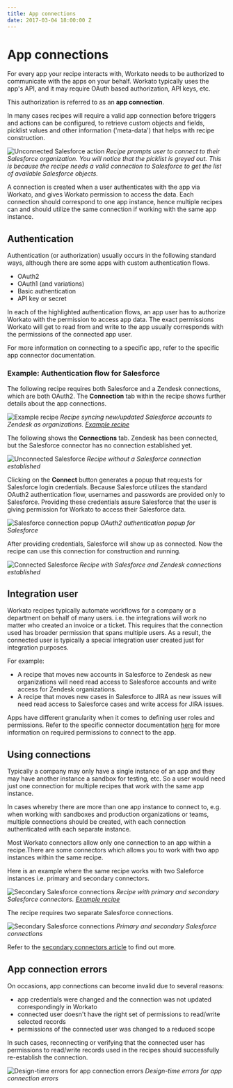 ```yaml
---
title: App connections
date: 2017-03-04 18:00:00 Z
---
```


# App connections
For every app your recipe interacts with, Workato needs to be authorized to communicate with the apps on your behalf. Workato typically uses the app's API, and it may require OAuth based authorization, API keys, etc.

This authorization is referred to as an **app connection**.

In many cases recipes will require a valid app connection before triggers and actions can be configured, to retrieve custom objects and fields, picklist values and other information ('meta-data') that helps with recipe construction.

![Unconnected Salesforce action](/assets/images/recipes/connections/unconnected-salesforce-action.png)
*Recipe prompts user to connect to their Salesforce organization. You will notice that the picklist is greyed out. This is because the recipe needs a valid connection to Salesforce to get the list of available Salesforce objects.*

A connection is created when a user authenticates with the app via Workato, and gives Workato permission to access the data. Each connection should correspond to one app instance, hence multiple recipes can and should utilize the same connection if working with the same app instance.

## Authentication
Authentication (or authorization) usually occurs in the following standard ways, although there are some apps with custom authentication flows.
- OAuth2
- OAuth1 (and variations)
- Basic authentication
- API key or secret

In each of the highlighted authentication flows, an app user has to authorize Workato with the permission to access app data. The exact permissions Workato will get to read from and write to the app usually corresponds with the permissions of the connected app user.

For more information on connecting to a specific app, refer to the specific app connector documentation.

### Example: Authentication flow for Salesforce
The following recipe requires both Salesforce and a Zendesk connections, which are both OAuth2. The **Connection** tab within the recipe shows further details about the app connections.

![Example recipe](/assets/images/recipes/connections/example-recipe.png)
*Recipe syncing new/updated Salesforce accounts to Zendesk as organizations. [Example recipe](https://www.workato.com/recipes/480360)*

The following shows the **Connections** tab. Zendesk has been connected, but the Salesforce connector has no connection established yet.

![Unconnected Salesforce](/assets/images/recipes/connections/unconnected-salesforce.png)
*Recipe without a Salesforce connection established*

Clicking on the **Connect** button generates a popup that requests for Salesforce login credentials. Because Salesforce utilizes the standard OAuth2 authentication flow, usernames and passwords are provided only to Salesforce. Providing these credentials assure Salesforce that the user is giving permission for Workato to access their Salesforce data.

![Salesforce connection popup](/assets/images/recipes/connections/salesforce-connection-popup.png)
*OAuth2 authentication popup for Salesforce*

After providing credentials, Salesforce will show up as connected. Now the recipe can use this connection for construction and running.

![Connected Salesforce](/assets/images/recipes/connections/connected-salesforce.png)
*Recipe with Salesforce and Zendesk connections established*

## Integration user
Workato recipes typically automate workflows for a company or a department on behalf of many users. i.e. the integrations will work no matter who created an invoice or a ticket. This requires that the connection used has broader permission that spans multiple users. As a result, the connected user is typically a special integration user created just for integration purposes.

For example:
- A recipe that moves new accounts in Salesforce to Zendesk as new organizations will need read access to Salesforce accounts and write access for Zendesk organizations.
- A recipe that moves new cases in Salesforce to JIRA as new issues will need read access to Salesforce cases and write access for JIRA issues.

Apps have different granularity when it comes to defining user roles and permissions. Refer to the specific connector documentation [here](/connectors.md) for more information on required permissions to connect to the app.

## Using connections
Typically a company may only have a single instance of an app and they may have another instance a sandbox for testing, etc. So a user would need just one connection for multiple recipes that work with the same app instance.

In cases whereby there are more than one app instance to connect to, e.g. when working with sandboxes and production organizations or teams, multiple connections should be created, with each connection authenticated with each separate instance.

Most Workato connectors allow only one connection to an app within a recipe.There are some connectors which allows you to work with two app instances within the same recipe.

Here is an example where the same recipe works with two Saleforce instances i.e. primary and secondary connectors.

![Secondary Salesforce connections](/assets/images/recipes/connections/primary-secondary-connectors.gif)
*Recipe with primary and secondary Salesforce connectors. [Example recipe](https://www.workato.com/recipes/487648)*

The recipe requires two separate Salesforce connections.

![Secondary Salesforce connections](/assets/images/recipes/connections/secondary-app-connections.png)
*Primary and secondary Salesforce connections*

Refer to the [secondary connectors article](/features/secondary-connectors.md) to find out more.

## App connection errors
On occasions, app connections can become invalid due to several reasons:
- app credentials were changed and the connection was not updated correspondingly in Workato
- connected user doesn't have the right set of permissions to read/write selected records
- permissions of the connected user was changed to a reduced scope

In such cases, reconnecting or verifying that the connected user has permissions to read/write records used in the recipes should successfully re-establish the connection.

![Design-time errors for app connection errors](/assets/images/troubleshooting/connection-error.png)
*Design-time errors for app connection errors*
